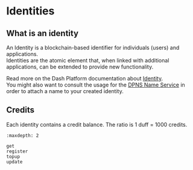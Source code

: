 # Identities

## What is an identity

An Identity is a blockchain-based identifier for individuals (users) and applications.  
Identities are the atomic element that, when linked with additional applications, can be extended to provide new functionality.

Read more on the Dash Platform documentation about [Identity](../../../explanations/identity.md).  
You might also want to consult the usage for the [DPNS Name Service](../names/names.md) in order to attach a name to your created identity.

## Credits

Each identity contains a credit balance. The ratio is 1 duff = 1000 credits.

```{toctree}
:maxdepth: 2

get
register
topup
update
```
